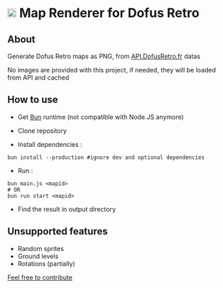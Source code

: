 # <img src="https://api.dofusretro.fr/img/map.png" height="20"> Map Renderer for Dofus Retro 

## About

Generate Dofus Retro maps as PNG, from [API.DofusRetro.fr](https://api.dofusretro.fr) datas

No images are provided with this project, if needed, they will be loaded from API and cached

## How to use
- Get [Bun](https://bun.sh/) runtime (not compatible with Node.JS anymore)


- Clone repository


- Install dependencies : 
```shell
bun install --production #ignore dev and optional dependencies
```
- Run :
```shell
bun main.js <mapid>
# OR
bun run start <mapid>
```
- Find the result in output directory

## Unsupported features
- Random sprites
- Ground levels
- Rotations (partially)

[Feel free to contribute](https://github.com/Daweyy/MapRenderer-DR/fork)